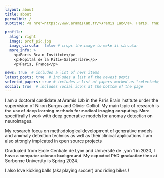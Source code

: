 ```yaml
---
layout: about
title: about
permalink: /
subtitle: <a href=https://www.aramislab.fr/>Aramis Lab</a>. Paris. rhassana96@gmail.com

profile:
  align: right
  image: prof_pic.jpg
  image_circular: false # crops the image to make it circular
  more_info: >
    <p>Paris Brain Institute</p>
    <p>Hopital de la Pitié-Salpêtrière</p>
    <p>Paris, France</p>

news: true  # includes a list of news items
latest_posts: true  # includes a list of the newest posts
selected_papers: true # includes a list of papers marked as "selected={true}"
social: true  # includes social icons at the bottom of the page
---
```


I am a doctoral candidate at Aramis Lab in the Paris Brain Institute under the supervision of Ninon Burgos and Olivier Colliot. My main topic of research is the use of deep learning methods for medical imaging computing. More specifically I work with deep generative models for anomaly detection on neuroimages.

My research focus on methodological development of generative models and anomaly detection technics as well as their clinical applications. I am also strongly implicated in open source projects.

Graduated from Ecole Centrale de Lyon and Université de Lyon 1 in 2020, I have a computer science background. My expected PhD graduation time at Sorbonne University is Spring 2024.

I also love kicking balls (aka playing soccer) and riding bikes !